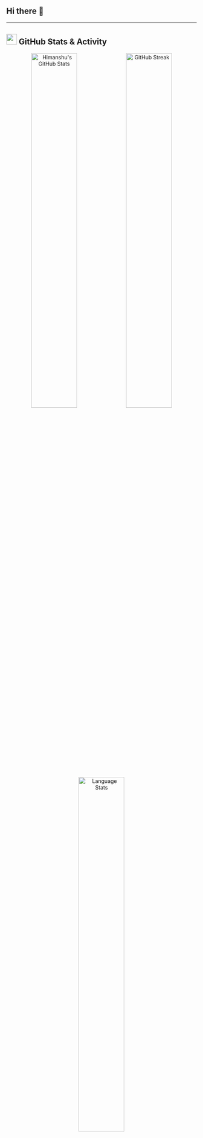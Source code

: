 ## Hi there 👋

---  



## <img src="https://media.giphy.com/media/iY8CRBdQXODJSCERIr/giphy.gif" width="28"> GitHub Stats & Activity

<div align="center">

<img src="https://github-readme-stats-sigma-five.vercel.app/api?username=h8815&show_icons=true&theme=radical&count_private=true&hide_border=true&bg_color=0D1117&title_color=00D9FF&icon_color=00D9FF&text_color=FFFFFF" alt="Himanshu's GitHub Stats" width="49%" />
<img src="https://streak-stats.demolab.com/?user=h8815&theme=radical&hide_border=true&date_format=M%20j%5B%2C%20Y%5D&background=0D1117&ring=00D9FF&fire=00D9FF&currStreakLabel=00D9FF" alt="GitHub Streak" width="49%" />

</div>

<div align="center">

<img src="https://github-readme-stats-sigma-five.vercel.app/api/top-langs/?username=h8815&layout=compact&theme=radical&hide_border=true&bg_color=0D1117&title_color=00D9FF&text_color=FFFFFF&langs_count=8" alt="Language Stats" width="49%" />

</div>


<!--
**gulabo81815/gulabo81815** is a ✨ _special_ ✨ repository because its `README.md` (this file) appears on your GitHub profile.

Here are some ideas to get you started:

- 🔭 I’m currently working on ...
- 🌱 I’m currently learning ...
- 👯 I’m looking to collaborate on ...
- 🤔 I’m looking for help with ...
- 💬 Ask me about ...
- 📫 How to reach me: ...
- 😄 Pronouns: ...
- ⚡ Fun fact: ...
-->
